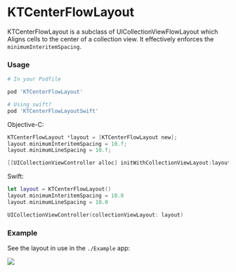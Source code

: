 # KTCenterFlowLayout

KTCenterFlowLayout is a subclass of UICollectionViewFlowLayout which Aligns cells to the center of a collection view. It effectively enforces the `minimumInteritemSpacing`.

### Usage

```ruby
# In your Podfile

pod 'KTCenterFlowLayout'

# Using swift?
pod 'KTCenterFlowLayoutSwift'

```

Objective-C:

```objective-c
KTCenterFlowLayout *layout = [KTCenterFlowLayout new];
layout.minimumInteritemSpacing = 10.f;
layout.minimumLineSpacing = 10.f;

[[UICollectionViewController alloc] initWithCollectionViewLayout:layout];
```

Swift:

```swift
let layout = KTCenterFlowLayout()
layout.minimumInteritemSpacing = 10.0
layout.minimumLineSpacing = 10.0

UICollectionViewController(collectionViewLayout: layout)
```

### Example

See the layout in use in the `./Example` app:

![](https://github.com/keighl/KTCenterFlowLayout/raw/master/example.png)
